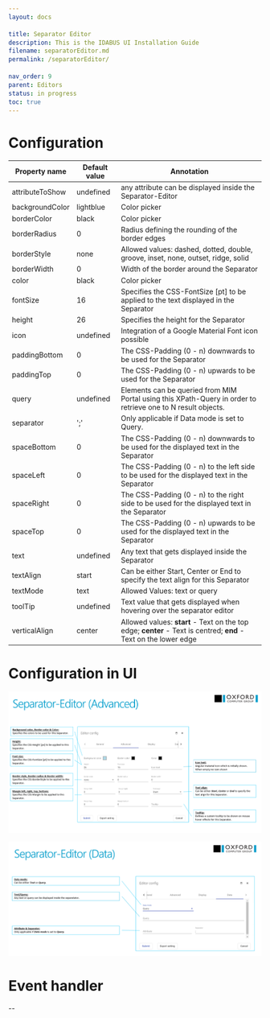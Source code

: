 ```yaml
---
layout: docs

title: Separator Editor
description: This is the IDABUS UI Installation Guide
filename: separatorEditor.md
permalink: /separatorEditor/

nav_order: 9
parent: Editors
status: in progress
toc: true
---
```


# Configuration

|Property name| Default value | Annotation |
|--|--|--|
|attributeToShow|undefined|any attribute can be displayed inside the Separator-Editor|
|backgroundColor|lightblue|Color picker|
|borderColor|black|Color picker|
|borderRadius|0|Radius defining the rounding of the border edges|
|borderStyle|none|Allowed values: dashed, dotted, double, groove, inset, none, outset, ridge, solid|
|borderWidth|0|Width of the border around the Separator|
|color|black|Color picker|
|fontSize|16|Specifies the CSS-FontSize [pt] to be applied to the text displayed in the Separator|
|height|26|Specifies the height for the Separator|
|icon|undefined|Integration of a Google Material Font icon possible|
|paddingBottom|0|The CSS-Padding (0 - n) downwards to be used for the Separator|
|paddingTop|0|The CSS-Padding (0 - n) upwards to be used for the Separator|
|query|undefined|Elements can be queried from MIM Portal using this XPath-Query in order to retrieve one to N result objects.|
|separator|';'|Only applicable if Data mode is set to Query.|
|spaceBottom|0|The CSS-Padding (0 - n) downwards to be used for the displayed text in the Separator|
|spaceLeft|0|The CSS-Padding (0 - n) to the left side to be used for the displayed text in the Separator|
|spaceRight|0|The CSS-Padding (0 - n) to the right side to be used for the displayed text in the Separator|
|spaceTop|0|The CSS-Padding (0 - n) upwards to be used for the displayed text in the Separator|
|text|undefined|Any text that gets displayed inside the Separator|
|textAlign|start|Can be either Start, Center or End to specify the text align for this Separator|
|textMode|text|Allowed Values: text or query|
|toolTip|undefined|Text value that gets displayed when hovering over the separator editor|
|verticalAlign|center|Allowed values: **start** - Text on the top edge; **center** - Text is centred; **end** - Text on the lower edge|

# Configuration in UI

![image.png](/img/image-babad78f-bcee-4fe8-8fa4-5e271d39045d.png)

![image.png](/img/image-c90ee1ef-e8f7-4965-a5af-4fc3bf7d948c.png)

# Event handler

--





































